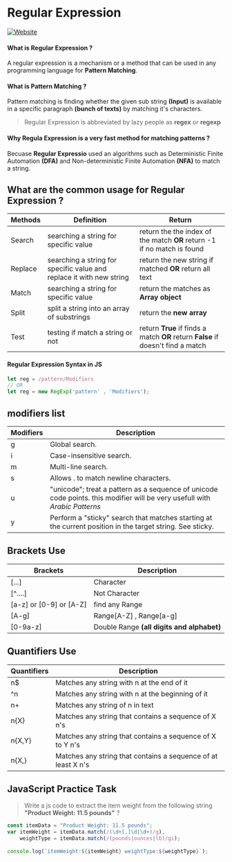 # Regular Expression <br/>
[![Website](https://img.shields.io/badge/Using-JavaScript-green)]()
#### What is Regular Expression ? <br/>
A regular expression is a mechanism or a method  that can be used in any programming language for **Pattern Matching**. <br/>
#### What is Pattern Matching ? <br/>
Pattern matching is finding whether the given sub string **(Input)** is available in a specific paragraph **(bunch of texts)** by matching it's characters.<br/>
> Regular Expression is abbreviated by lazy people as **regex** or **regexp** <br/>
#### Why Regula Expression is a very fast method for matching patterns ?
Becuase **Regular Expressio** used an algorithms such as Deterministic Finite Automation **(DFA)** and Non-deterministic Finite Automation **(NFA)** to match a string.
## What are the common usage for Regular Expression ?
**Methods** | **Definition** | **Return** 
------------|----------- |-----------
Search | searching a string for specific value |return the the index of the match **OR** return -1 if no match is found 
Replace | searching a string for specific value and replace it with new string | return the new string if matched **OR** return all text
Match | searching a string for specific value | return the matches as **Array object** 
Split | split a string into an array of substrings | return the **new array**
Test | testing if match a string or not | return **True** if finds a match **OR** return **False** if doesn't find a match 
#### Regular Expression Syntax in JS
```javascript
let reg = /pattern/Modifiers
// OR 
let reg = new RegExp('pattern' , 'Modifiers');
```
## modifiers list
**Modifiers** | **Description** |
------------|----------- |
g	  |Global search.
i	|Case-insensitive search.
m	|Multi-line search.	
s	|Allows . to match newline characters.	
u	|"unicode"; treat a pattern as a sequence of unicode code points.	this modifier will be very usefull with *Arabic Patterns*
y	|Perform a "sticky" search that matches starting at the current position in the target string. See sticky.
## Brackets Use
**Brackets** | **Description** |
------------|----------- |
[...] | Character
[^....] | Not Character
[a-z] or [0-9] or [A-Z] | find any Range
[A-g] | Range[A-Z] , Range[a-g]
[0-9a-z] | Double Range **(all digits and alphabet)**
## Quantifiers Use
**Quantifiers** | **Description** 
------------|----------- 
n$ | Matches any string with n at the end of it 
^n |	Matches any string with n at the beginning of it
n+	| Matches any string of n in text
n{X} | 	Matches any string that contains a sequence of X n's
n{X,Y} | Matches any string that contains a sequence of X to Y n's
n{X,} | Matches any string that contains a sequence of at least X n's

## JavaScript Practice Task <br/>
> Write a js code to extract the item weight from the following string **"Product Weight: 11.5 pounds"** ?
```javascript
const itemData = "Product Weight: 11.5 pounds";
var itemWeight = itemData.match(/(\d+[.]\d|\d+)/g),
    weightType = itemData.match(/(pounds|ounces|lb)/gi);
    
console.log(`itemWeight:${itemWeight} weightType:${weightType}`);
```
